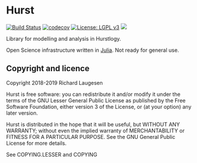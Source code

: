 # Hurst

[![Build Status](https://travis-ci.org/tinyrock/hurst.svg?branch=master)](https://travis-ci.org/tinyrock/hurst)
[![codecov](https://codecov.io/gh/tinyrock/hurst/branch/master/graph/badge.svg)](https://codecov.io/gh/tinyrock/hurst)
[![License: LGPL v3](https://img.shields.io/badge/License-LGPL%20v3-blue.svg)](https://www.gnu.org/licenses/lgpl-3.0)
[![](https://img.shields.io/badge/docs-dev-blue.svg)](https://tinyrock.github.io/hurst/dev)

Library for modelling and analysis in Hurstlogy.

Open Science infrastructure written in [Julia](https://julialang.org/). Not ready for general use.

## Copyright and licence

Copyright 2018-2019 Richard Laugesen

Hurst is free software: you can redistribute it and/or modify
it under the terms of the GNU Lesser General Public License as published by
the Free Software Foundation, either version 3 of the License, or
(at your option) any later version.

Hurst is distributed in the hope that it will be useful,
but WITHOUT ANY WARRANTY; without even the implied warranty of
MERCHANTABILITY or FITNESS FOR A PARTICULAR PURPOSE.  See the
GNU General Public License for more details.

See COPYING.LESSER and COPYING
